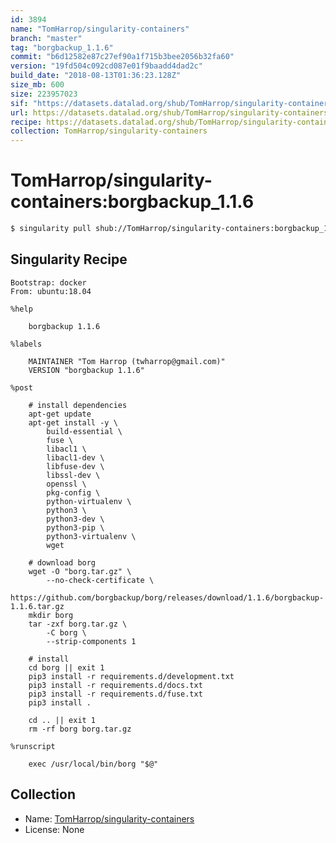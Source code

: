 ```yaml
---
id: 3894
name: "TomHarrop/singularity-containers"
branch: "master"
tag: "borgbackup_1.1.6"
commit: "b6d12582e87c27ef90a1f715b3bee2056b32fa60"
version: "19fd504c092cd087e01f9baadd4dad2c"
build_date: "2018-08-13T01:36:23.128Z"
size_mb: 600
size: 223957023
sif: "https://datasets.datalad.org/shub/TomHarrop/singularity-containers/borgbackup_1.1.6/2018-08-13-b6d12582-19fd504c/19fd504c092cd087e01f9baadd4dad2c.simg"
url: https://datasets.datalad.org/shub/TomHarrop/singularity-containers/borgbackup_1.1.6/2018-08-13-b6d12582-19fd504c/
recipe: https://datasets.datalad.org/shub/TomHarrop/singularity-containers/borgbackup_1.1.6/2018-08-13-b6d12582-19fd504c/Singularity
collection: TomHarrop/singularity-containers
---
```


# TomHarrop/singularity-containers:borgbackup_1.1.6

```bash
$ singularity pull shub://TomHarrop/singularity-containers:borgbackup_1.1.6
```

## Singularity Recipe

```singularity
Bootstrap: docker
From: ubuntu:18.04

%help

    borgbackup 1.1.6

%labels

    MAINTAINER "Tom Harrop (twharrop@gmail.com)"
    VERSION "borgbackup 1.1.6"

%post

    # install dependencies
    apt-get update
    apt-get install -y \
        build-essential \
        fuse \
        libacl1 \
        libacl1-dev \
        libfuse-dev \
        libssl-dev \
        openssl \
        pkg-config \
        python-virtualenv \
        python3 \
        python3-dev \
        python3-pip \
        python3-virtualenv \
        wget 

    # download borg
    wget -O "borg.tar.gz" \
        --no-check-certificate \
        https://github.com/borgbackup/borg/releases/download/1.1.6/borgbackup-1.1.6.tar.gz
    mkdir borg
    tar -zxf borg.tar.gz \
        -C borg \
        --strip-components 1

    # install
    cd borg || exit 1
    pip3 install -r requirements.d/development.txt
    pip3 install -r requirements.d/docs.txt
    pip3 install -r requirements.d/fuse.txt
    pip3 install .

    cd .. || exit 1
    rm -rf borg borg.tar.gz

%runscript

    exec /usr/local/bin/borg "$@"
```

## Collection

 - Name: [TomHarrop/singularity-containers](https://github.com/TomHarrop/singularity-containers)
 - License: None

